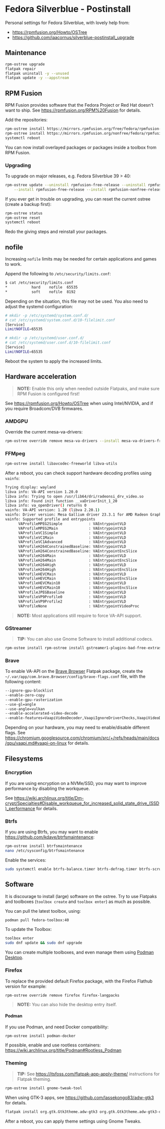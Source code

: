 # Fedora Silverblue - Postinstall

Personal settings for Fedora Silverblue, with lovely help from:

- <https://rpmfusion.org/Howto/OSTree>
- <https://github.com/iaacornus/silverblue-postinstall_upgrade>

## Maintenance

```bash
rpm-ostree upgrade
flatpak repair
flatpak uninstall -y --unused
flatpak update -y --appstream
```

## RPM Fusion

RPM Fusion provides software that the Fedora Project or Red Hat doesn't want to ship.
See <https://rpmfusion.org/RPM%20Fusion> for details.

Add the repositories:

```bash
rpm-ostree install https://mirrors.rpmfusion.org/free/fedora/rpmfusion-free-release-$(rpm -E %fedora).noarch.rpm
rpm-ostree install https://mirrors.rpmfusion.org/nonfree/fedora/rpmfusion-nonfree-release-$(rpm -E %fedora).noarch.rpm
systemctl reboot
```

You can now install overlayed packages or packages inside a toolbox from RPM Fusion.

### Upgrading

To upgrade on major releases, e.g. Fedora Silverblue 39 > 40:

```bash
rpm-ostree update --uninstall rpmfusion-free-release --uninstall rpmfusion-nonfree-release \
    --install rpmfusion-free-release --install rpmfusion-nonfree-release
```

If you ever get in trouble on upgrading, you can reset the current ostree (create a backup first):

```bash
rpm-ostree status
rpm-ostree reset
systemctl reboot
```

Redo the giving steps and reinstall your packages.

## nofile

Increasing `nofile` limits may be needed for certain applications and games to work.

Append the following to `/etc/security/limits.conf`:

```bash
$ cat /etc/security/limits.conf
*           hard    nofile  65535
*           soft    nofile	8192
```

Depending on the situation, this file may not be used. You also need to adjust the systemd configuration:

```bash
# mkdir -p /etc/systemd/system.conf.d/
# cat /etc/systemd/system.conf.d/10-filelimit.conf
[Service]
LimitNOFILE=65535
```

```bash
# mkdir -p /etc/systemd/user.conf.d/
# cat /etc/systemd/user.conf.d/10-filelimit.conf
[Service]
LimitNOFILE=65535
```

Reboot the system to apply the increased limits.

## Hardware acceleration

> **NOTE:** Enable this only when needed outside Flatpaks, and make sure RPM Fusion is configured first!

See <https://rpmfusion.org/Howto/OSTree> when using Intel/NVIDIA, and if you require Broadcom/DVB firmwares.

### AMDGPU

Override the current mesa-va-drivers:

```bash
rpm-ostree override remove mesa-va-drivers --install mesa-va-drivers-freeworld
```

### FFMpeg

```bash
rpm-ostree install libavcodec-freeworld libva-utils
```

After a reboot, you can check support hardware decoding profiles using `vainfo`:

```bash
Trying display: wayland
libva info: VA-API version 1.20.0
libva info: Trying to open /usr/lib64/dri/radeonsi_drv_video.so
libva info: Found init function __vaDriverInit_1_20
libva info: va_openDriver() returns 0
vainfo: VA-API version: 1.20 (libva 2.20.1)
vainfo: Driver version: Mesa Gallium driver 23.3.1 for AMD Radeon Graphics (radeonsi, renoir, LLVM 17.0.6, DRM 3.54, 6.6.8-200.fc39.x86_64)
vainfo: Supported profile and entrypoints
      VAProfileMPEG2Simple            : VAEntrypointVLD
      VAProfileMPEG2Main              : VAEntrypointVLD
      VAProfileVC1Simple              : VAEntrypointVLD
      VAProfileVC1Main                : VAEntrypointVLD
      VAProfileVC1Advanced            : VAEntrypointVLD
      VAProfileH264ConstrainedBaseline: VAEntrypointVLD
      VAProfileH264ConstrainedBaseline: VAEntrypointEncSlice
      VAProfileH264Main               : VAEntrypointVLD
      VAProfileH264Main               : VAEntrypointEncSlice
      VAProfileH264High               : VAEntrypointVLD
      VAProfileH264High               : VAEntrypointEncSlice
      VAProfileHEVCMain               : VAEntrypointVLD
      VAProfileHEVCMain               : VAEntrypointEncSlice
      VAProfileHEVCMain10             : VAEntrypointVLD
      VAProfileHEVCMain10             : VAEntrypointEncSlice
      VAProfileJPEGBaseline           : VAEntrypointVLD
      VAProfileVP9Profile0            : VAEntrypointVLD
      VAProfileVP9Profile2            : VAEntrypointVLD
      VAProfileNone                   : VAEntrypointVideoProc
```

> **NOTE:** Most applications still require to force VA-API support.

### GStreamer

> **TIP:** You can also use Gnome Software to install additional codecs.

```bash
rpm-ostee install rpm-ostree install gstreamer1-plugins-bad-free-extras gstreamer1-plugins-bad-freeworld gstreamer1-plugins-ugly gstreamer1-vaapi
```

### Brave

To enable VA-API on the [Brave Browser](https://flathub.org/apps/com.brave.Browser) Flatpak package, create the `~/.var/app/com.brave.Browser/config/brave-flags.conf` file, with the following content:

```bash
--ignore-gpu-blocklist
--enable-zero-copy
--enable-gpu-rasterization
--use-gl=angle
--use-angle=vulkan
--enable-accelerated-video-decode
--enable-features=VaapiVideoDecoder,VaapiIgnoreDriverChecks,VaapiVideoDecodeLinuxGL,VaapiVideoEncoder,Vulkan,DefaultANGLEVulkan,VulkanFromANGLE,OneTimePermission,OverlayScrollbar
```

Depending on your hardware, you may need to enable/disable different flags. See <https://chromium.googlesource.com/chromium/src/+/refs/heads/main/docs/gpu/vaapi.md#vaapi-on-linux> for details.

## Filesystems

### Encryption

If you are using encryption on a NVMe/SSD, you may want to improve performance by disabling the workqueue.

See <https://wiki.archlinux.org/title/Dm-crypt/Specialties#Disable_workqueue_for_increased_solid_state_drive_(SSD)_performance> for details.

### Btrfs

If you are using Btrfs, you may want to enable <https://github.com/kdave/btrfsmaintenance>:

```bash
rpm-ostree install btrfsmaintenance
nano /etc/sysconfig/btrfsmaintenance
```

Enable the services:

```bash
sudo systemctl enable btrfs-balance.timer btrfs-defrag.timer btrfs-scrub.timer btrfs-trim.timer --now
```

## Software

It is discourage to install (large) software on the ostree. Try to use Flatpaks and toolboxes (`toolbox create` and `toolbox enter`) as much as possible.

You can pull the latest toolbox, using:

```bash
podman pull fedora-toolbox:40
```

To update the Toolbox:

```bash
toolbox enter
sudo dnf update && sudo dnf upgrade
```

You can create multiple toolboxes, and even manage them using [Podman Desktop](https://podman-desktop.io/).

### Firefox

To replace the provided default Firefox package, with the Firefox Flathub version for example:

```bash
rpm-ostree override remove firefox firefox-langpacks
```

> **NOTE:** You can also hide the desktop entry itself.

#### Podman

If you use Podman, and need Docker compatibility:

```bash
rpm-ostree install podman-docker
```

If possible, enable and use rootless containers: <https://wiki.archlinux.org/title/Podman#Rootless_Podman>

### Theming

> **TIP:** See <https://itsfoss.com/flatpak-app-apply-theme/> instructions for Flatpak theming.

```bash
rpm-ostree install gnome-tweak-tool
```

When using GTK-3 apps, see <https://github.com/lassekongo83/adw-gtk3> for details.

```bash
flatpak install org.gtk.Gtk3theme.adw-gtk3 org.gtk.Gtk3theme.adw-gtk3-dark
```

After a reboot, you can apply theme settings using Gnome Tweaks.
